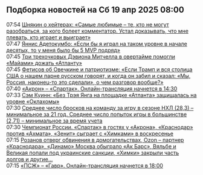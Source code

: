 <h2>Подборка новостей на Сб 19 апр 2025 08:00</h2><!--2025-04-19 07:54:00-->
<div class="rssn table">
  <div><span class="smaller gray hspace">07:54</span> <a class="nodecor" href="https://www.sports.ru/football/1116712927-shnyakin-o-xejterax-samye-lyubimye-te-kto-ne-mogut-razobratsya-za-kogo.html?">Шнякин о хейтерах: «Самые любимые – те, кто не могут разобраться, за кого болеет комментатор. Устал доказывать, что мне плевать, кто играет и выиграет»</a></div>
</div>
<div class="rssn table">
  <div><span class="smaller gray hspace">07:47</span> <a class="nodecor" href="https://www.sports.ru/basketball/1116712926-yannis-adetokumbo-esli-by-ya-igral-na-takom-urovne-v-nachale-desyatyx-.html?">Яннис Адетокумбо: «Если бы я играл на таком уровне в начале десятых, то у меня было бы 5 MVP подряд»</a></div>
</div>
<div class="rssn table">
  <div><span class="smaller gray hspace">07:45</span> <a class="nodecor" href="https://www.sports.ru/basketball/1116712917-tri-trexochkovyx-deviona-mitchella-v-overtajme-pomogli-majami-dozhat-a.html?">Три трехочковых Дэвиона Митчелла в овертайме помогли «Майами» дожать «Атланту»</a></div>
</div>
<div class="rssn table">
  <div><span class="smaller gray hspace">07:45</span> <a class="nodecor" href="https://www.sports.ru/hockey/1116712923-fetisov-ob-ovechkine-i-patriotizme-esli-tramp-i-vsya-stolicza-ssha-o-n.html?">Фетисов об Овечкине и патриотизме: «Если Трамп и вся столица США о нашем парне русском говорят, и когда он забил и сказал: «Мы, Россия, наконец-то это сделали», о чем разговор вообще?»</a></div>
</div>
<div class="rssn table">
  <div><span class="smaller gray hspace">07:40</span> <a class="nodecor" href="https://www.sports.ru/football/1116712921-akron-spartak-onlajn-translyacziya-nachnetsya-v-1430.html?">«Акрон» – «Спартак». Онлайн-трансляция начнется в 14:30</a></div>
</div>
<div class="rssn table">
  <div><span class="smaller gray hspace">07:33</span> <a class="nodecor" href="https://www.sports.ru/basketball/1116712918-sem-kuinn-bez-treya-yanga-na-ploshhadke-atlanta-zashhishhalas-na-urovn.html?">Сэм Куинн: «Без Трэя Янга на площадке «Атланта» защищалась на уровне «Оклахомы»</a></div>
</div>
<div class="rssn table">
  <div><span class="smaller gray hspace">07:30</span> <a class="nodecor" href="https://www.sports.ru/hockey/1116712916-srednee-chislo-broskov-na-komandu-za-igru-v-sezone-nxl-28-3-minimalnoe.html?">Среднее число бросков на команду за игру в сезоне НХЛ (28,3) – минимальное за 21 год. Среднее число попыток игры в большинстве (2,71) – минимальное за время учета</a></div>
</div>
<div class="rssn table">
  <div><span class="smaller gray hspace">07:30</span> <a class="nodecor" href="https://www.sports.ru/football/1116712913-chempionat-rossii-spartak-v-gostyax-u-akrona-krasnodar-protiv-axmata-z.html?">Чемпионат России. «Спартак» в гостях у «Акрона», «Краснодар» против «Ахмата», «Зенит» сыграет с «Химками» в воскресенье</a></div>
</div>
<div class="rssn table">
  <div><span class="smaller gray hspace">07:15</span> <a class="nodecor" href="https://www.sports.ru/mediafootball/1116712860-rozanov-otverg-obvineniya-v-domogatelstvax-ozon-stal-partnerom-krasnod.html?">Розанов отверг обвинения в домогательствах, Ozon – партнер «Краснодара», «Динамо» Москва обыграло «Ак Барс», Вяльбе и Великая попали под украинские санкции, «Химки» закрыли часть долгов и другие...</a></div>
</div>
<div class="rssn table">
  <div><span class="smaller gray hspace">07:15</span> <a class="nodecor" href="https://www.sports.ru/football/1116712909-pszh-gavr-onlajn-translyacziya-nachnetsya-v-1800.html?">«ПСЖ» – «Гавр». Онлайн-трансляция начнется в 18:00</a></div>
</div>